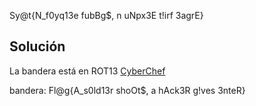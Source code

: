 Sy@t{N_f0yq13e fubBg$, n uNpx3E t!irf 3agrE}

## Solución

La bandera está en ROT13
[CyberChef](https://gchq.github.io/CyberChef/#recipe=ROT13(true,true,false,13)&input=U3lAdHtOX2YweXExM2UgZnViQmckLCBuIHVOcHgzRSB0IWlyZiAzYWdyRX0)

bandera:
Fl@g{A_s0ld13r shoOt$, a hAck3R g!ves 3nteR}